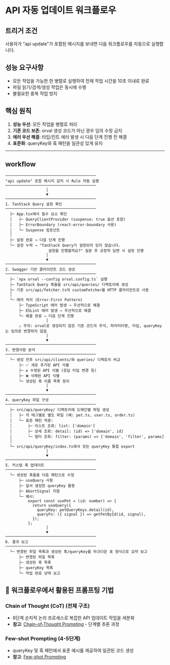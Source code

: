 # API 자동 업데이트 워크플로우

## 트리거 조건
사용자가 "api update"가 포함된 메시지를 보내면 다음 워크플로우를 자동으로 실행합니다.

## 성능 요구사항
- 모든 작업을 가능한 한 병렬로 실행하여 전체 작업 시간을 10초 이내로 완료
- 파일 읽기/검색/생성 작업은 동시에 수행
- 불필요한 중복 작업 방지

## 핵심 원칙
1. **성능 우선**: 모든 작업을 병렬로 처리
2. **기존 코드 보존**: orval 생성 코드가 아닌 경우 임의 수정 금지
3. **에러 우선 해결**: 타입/린트 에러 발생 시 다음 단계 진행 전 해결
4. **표준화**: queryKey와 훅 패턴을 일관성 있게 유지

---

## workflow

```
────────────────────────────────────────
"api update" 포함 메시지 감지 시 Rule 자동 실행
────────────────────────────────────────
                  │
                  ▼
────────────────────────────────────────
1. TanStack Query 설정 확인
────────────────────────────────────────
  ├─ App.tsx에서 필수 요소 확인
  │   ├─ QueryClientProvider (suspense: true 옵션 포함)
  │   ├─ ErrorBoundary (react-error-boundary 사용)
  │   └─ Suspense 컴포넌트
  │
  ├─ 설정 완료 → 다음 단계 진행
  └─ 설정 누락 → "TanStack Query가 설정되어 있지 않습니다.
                   설정을 진행할까요?" 질문 후 긍정적 답변 시 설정 진행
                  │
                  ▼
────────────────────────────────────────
2. Swagger 기반 클라이언트 코드 생성
────────────────────────────────────────
  ├─ `npx orval --config orval.config.ts` 실행
  ├─ TanStack Query 훅들을 src/api/queries/ 디렉토리에 생성
  ├─ 기존 src/api/fetcher.ts의 customFetcher를 HTTP 클라이언트로 사용
  │
  └─ 에러 처리 (Error-First Pattern)
      ├─ TypeScript 에러 발생 → 우선적으로 해결
      ├─ ESLint 에러 발생 → 우선적으로 해결
      └─ 해결 완료 → 다음 단계 진행
                  │
      ⚠️ 주의: orval로 생성되지 않은 기존 코드의 주석, 파라미터명, 타입, queryKey는 임의로 변경하지 않음
                  │
                  ▼
────────────────────────────────────────
3. 변경사항 분석
────────────────────────────────────────
  └─ 생성 전후 src/api/clients/와 queries/ 디렉토리 비교
      ├─ ✅ 새로 추가된 API 식별
      ├─ ♻️ 수정된 API 식별 (응답 타입 변경 등)
      ├─ ❌ 삭제된 API 식별
      └─ 생성된 훅 이름 목록 정리
                  │
                  ▼
────────────────────────────────────────
4. queryKey 파일 구성
────────────────────────────────────────
  ├─ src/api/queryKey/ 디렉토리에 도메인별 파일 생성
  │   ├─ 각 태그별로 별도 파일 (예: pet.ts, user.ts, order.ts)
  │   └─ 표준 패턴 적용:
  │       ├─ 리스트 조회: list: ['domain']
  │       ├─ 상세 조회: detail: (id) => ['domain', id]
  │       └─ 필터 조회: filter: (params) => ['domain', 'filter', params]
  │
  └─ src/api/queryKey/index.ts에서 모든 queryKey 통합 export
                  │
                  ▼
────────────────────────────────────────
5. 커스텀 훅 업데이트
────────────────────────────────────────
  └─ 생성된 훅들을 다음 패턴으로 수정
      ├─ useQuery 사용
      ├─ 앞서 생성한 queryKey 활용
      ├─ AbortSignal 지원
      └─ 예시:
          export const usePet = (id: number) => {
            return useQuery({
              queryKey: petQueryKeys.detail(id),
              queryFn: ({ signal }) => getPetById(id, signal),
            });
          };
                  │
                  ▼
────────────────────────────────────────
6. 결과 보고
────────────────────────────────────────
  └─ 변경된 파일 목록과 생성된 훅/queryKey를 마크다운 표 형식으로 요약 보고
      ├─ 변경된 파일 목록
      ├─ 생성된 훅 목록
      ├─ queryKey 목록
      └─ 작업 완료 상태 보고
```

## 🧠 워크플로우에서 활용된 프롬프팅 기법

### Chain of Thought (CoT) (전체 구조)
- 6단계 순차적 논리 프로세스로 복잡한 API 업데이트 작업을 세분화
- **참고**: [Chain-of-Thought Prompting](https://www.promptingguide.ai/kr/techniques/cot) - 단계별 추론 과정

### Few-shot Prompting (4-5단계)
- queryKey 및 훅 패턴에서 표준 예시를 제공하여 일관된 코드 생성
- **참고**: [Few-shot Prompting](https://www.promptingguide.ai/kr/techniques/fewshot)

